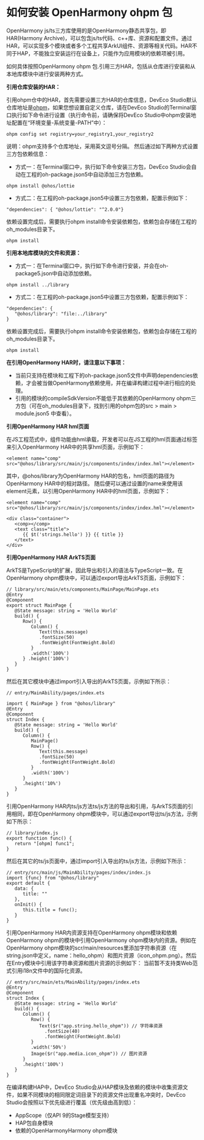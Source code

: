 # 如何安装 OpenHarmony ohpm 包

OpenHarmony js/ts三方库使用的是OpenHarmony静态共享包，即HAR(Harmony Archive)，可以包含js/ts代码、c++库、资源和配置文件。通过HAR，可以实现多个模块或者多个工程共享ArkUI组件、资源等相关代码。HAR不同于HAP，不能独立安装运行在设备上，只能作为应用模块的依赖项被引用。



如何具体按照OpenHarmony ohpm 包.引用三方HAR，包括从仓库进行安装和从本地库模块中进行安装两种方式。

**引用仓库安装的HAR：**

引用ohpm仓中的HAR，首先需要设置三方HAR的仓库信息，DevEco Studio默认仓库地址是[ohpm](https://gitee.com/link?target=https%3A%2F%2Frepo.harmonyos.com%2Fohpm%2F)，如果您想设置自定义仓库，请在DevEco Studio的Terminal窗口执行如下命令进行设置（执行命令前，请确保将DevEco Studio中ohpm安装地址配置在“环境变量-系统变量-PATH”中）：

```
ohpm config set registry=your_registry1,your_registry2
```

说明：ohpm支持多个仓库地址，采用英文逗号分隔。 然后通过如下两种方式设置三方包依赖信息：

- 方式一：在Terminal窗口中，执行如下命令安装三方包，DevEco Studio会自动在工程的oh-package.json5中自动添加三方包依赖。

```
ohpm install @ohos/lottie
```

- 方式二：在工程的oh-package.json5中设置三方包依赖，配置示例如下：

```
"dependencies": { "@ohos/lottie": "^2.0.0"}
```

依赖设置完成后，需要执行ohpm install命令安装依赖包，依赖包会存储在工程的oh_modules目录下。

```
ohpm install
```



**引用本地库模块的文件和资源：**

- 方式一：在Terminal窗口中，执行如下命令进行安装，并会在oh-package5.json中自动添加依赖。

```
ohpm install ../library
```

- 方式二：在工程的oh-package.json5中设置三方包依赖，配置示例如下：

```
"dependencies": {
   "@ohos/library": "file:../library"
}
```

依赖设置完成后，需要执行ohpm install命令安装依赖包，依赖包会存储在工程的oh_modules目录下。

```
ohpm install
```



**在引用OpenHarmony HAR时，请注意以下事项：**

- 当前只支持在模块和工程下的oh-package.json5文件中声明dependencies依赖，才会被当做OpenHarmony依赖使用，并在编译构建过程中进行相应的处理。
- 引用的模块的compileSdkVersion不能低于其依赖的OpenHarmony ohpm三方包（可在oh_modules目录下，找到引用的ohpm包的src > main > module.json5 中查看）。



**引用OpenHarmony HAR hml页面**

在JS工程范式中，组件功能由hml承载，开发者可以在JS工程的hml页面通过标签来引入OpenHarmony HAR中的共享hml页面，示例如下：

```
<element name="comp" src="@ohos/library/src/main/js/components/index/index.hml"></element>
```

其中，@ohos/library为OpenHarmony HAR的包名，hml页面的路径为OpenHarmony HAR中的相对路径。
随后便可以通过设置的name来使用该element元素，以引用OpenHarmony HAR中的hml页面，示例如下：

```
<element name="comp" src="@ohos/library/src/main/js/components/index/index.hml"></element>

<div class="container">
   <comp></comp>
   <text class="title">
      {{ $t('strings.hello') }} {{ title }}
   </text>
</div>
```



**引用OpenHarmony HAR ArkTS页面**

ArkTS是TypeScript的扩展，因此导出和引入的语法与TypeScript一致。在OpenHarmony ohpm模块中，可以通过export导出ArkTS页面，示例如下：

```
// library/src/main/ets/components/MainPage/MainPage.ets
@Entry
@Component
export struct MainPage {
   @State message: string = 'Hello World'
   build() { 
      Row() { 
         Column() { 
            Text(this.message)
            .fontSize(50)
            .fontWeight(FontWeight.Bold)
         } 
         .width('100%') 
      } .height('100%') 
   }
}
```

然后在其它模块中通过import引入导出的ArkTS页面，示例如下所示：

```
// entry/MainAbility/pages/index.ets

import { MainPage } from "@ohos/library"
@Entry
@Component
struct Index {
   @State message: string = 'Hello World' 
   build() { 
      Column() { 
         MainPage() 
         Row() { 
            Text(this.message)
            .fontSize(50)
            .fontWeight(FontWeight.Bold)
         }
         .width('100%')
      } 
      .height('10%') 
   }
}
```

引用OpenHarmony HAR内ts/js方法ts/js方法的导出和引用，与ArkTS页面的引用相同，即在OpenHarmony ohpm模块中，可以通过export导出ts/js方法，示例如下所示：

```
// library/index.js
export function func() {
   return "[ohpm] func1";
}
```

然后在其它的ts/js页面中，通过import引入导出的ts/js方法，示例如下所示：

```
// entry/src/main/js/MainAbility/pages/index/index.js
import {func} from "@ohos/library"
export default {
   data: {
      title: ""
   },
   onInit() {
      this.title = func();
   }
}
```

引用OpenHarmony HAR内资源支持在OpenHarmony ohpm模块和依赖OpenHarmony ohpm的模块中引用OpenHarmony ohpm模块内的资源。例如在OpenHarmony ohpm模块的scr/main/resources里添加字符串资源（在string.json中定义，name：hello_ohpm）和图片资源（icon_ohpm.png）。然后在Entry模块中引用该字符串资源和图片资源的示例如下： 当前暂不支持类Web范式引用i18n文件中的国际化资源。

```
// entry/src/main/ets/MainAbility/pages/index.ets
@Entry
@Component
struct Index {
   @State message: string = 'Hello World'
   build() {
      Column() {
         Row() {
            Text($r("app.string.hello_ohpm")) // 字符串资源
              .fontSize(40)
              .fontWeight(FontWeight.Bold)
         }
         .width('50%')
         Image($r("app.media.icon_ohpm")) // 图片资源
      }
      .height('100%')
   }
}
```

在编译构建HAP中，DevEco Studio会从HAP模块及依赖的模块中收集资源文件，如果不同模块的相同限定词目录下的资源文件出现重名冲突时，DevEco Studio会按照以下优先级进行覆盖（优先级由高到低）：

- AppScope（仅API 9的Stage模型支持）
- HAP包自身模块
- 依赖的OpenHarmonyHarmony ohpm模块